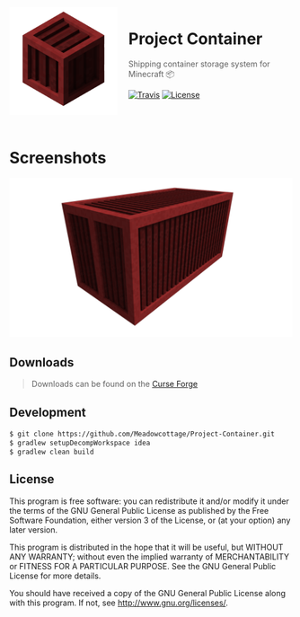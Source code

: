 <img src="https://raw.githubusercontent.com/Meadowcottage/Project-Container/master/src/main/resources/assets/projectcontainer/icon.png" align="left" width="192px" height="192px"/>
<img align="left" width="0" height="192px" hspace="10"/>

# Project Container
> Shipping container storage system for Minecraft :package:

[![Travis](https://img.shields.io/travis/Meadowcottage/Project-Container/master.svg?style=flat-square)](https://travis-ci.org/Meadowcottage/Project-Container) [![License](https://img.shields.io/badge/License-GPL%20v3-blue.svg?style=flat-square)](http://www.gnu.org/licenses/)

<br>
<br>

# Screenshots

[<img alt='3x6 Container' src="https://raw.githubusercontent.com/Meadowcottage/Project-Container/master/Screenshot.png">](https://minecraft.curseforge.com/projects/Project-Container)

## Downloads
> Downloads can be found on the [Curse Forge](https://minecraft.curseforge.com/projects/Project-Container)

## Development

```
$ git clone https://github.com/Meadowcottage/Project-Container.git
$ gradlew setupDecompWorkspace idea
$ gradlew clean build
```

## License

This program is free software: you can redistribute it and/or modify
it under the terms of the GNU General Public License as published by
the Free Software Foundation, either version 3 of the License, or
(at your option) any later version.

This program is distributed in the hope that it will be useful,
but WITHOUT ANY WARRANTY; without even the implied warranty of
MERCHANTABILITY or FITNESS FOR A PARTICULAR PURPOSE.  See the
GNU General Public License for more details.

You should have received a copy of the GNU General Public License
along with this program.  If not, see <http://www.gnu.org/licenses/>.
